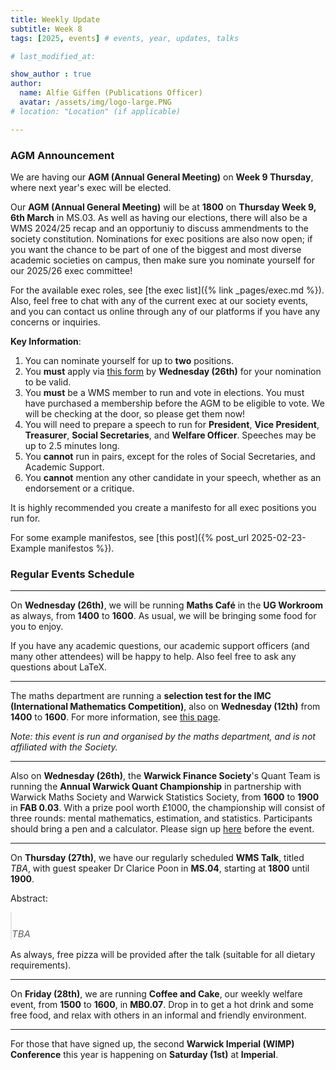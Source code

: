 ```yaml
---
title: Weekly Update
subtitle: Week 8
tags: [2025, events] # events, year, updates, talks

# last_modified_at: 

show_author : true
author:
  name: Alfie Giffen (Publications Officer)
  avatar: /assets/img/logo-large.PNG
# location: "Location" (if applicable)

---
```


### AGM Announcement
We are having our **AGM (Annual General Meeting)** on **Week 9 Thursday**, where next year's exec will be elected.

Our **AGM (Annual General Meeting)** will be at **1800** on **Thursday Week 9, 6th March** in MS.03. As well as having our elections, there will also be a WMS 2024/25 recap and an opportuniy to discuss ammendments to the society constitution. Nominations for exec positions are also now open; if you want the chance to be part of one of the biggest and most diverse academic societies on campus, then make sure you nominate yourself for our 2025/26 exec committee!

For the available exec roles, see [the exec list]({% link _pages/exec.md %}). Also, feel free to chat with any of the current exec at our society events, and you can contact us online through any of our platforms if you have any concerns or inquiries.

**Key Information**:

1. You can nominate yourself for up to **two** positions.
2. You **must** apply via [this form](https://forms.gle/LDTrdmum3YVd9ZM59) by **Wednesday (26th)** for your nomination to be valid.
3. You **must** be a WMS member to run and vote in elections. You must have purchased a membership before the AGM to be eligible to vote. We will be checking at the door, so please get them now!
4. You will need to prepare a speech to run for **President**, **Vice President**, **Treasurer**, **Social Secretaries**, and **Welfare Officer**. Speeches may be up to 2.5 minutes long.
5. You **cannot** run in pairs, except for the roles of Social Secretaries, and Academic Support.
6. You **cannot** mention any other candidate in your speech, whether as an endorsement or a critique.

It is highly recommended you create a manifesto for all exec positions you run for.

For some example manifestos, see [this post]({% post_url 2025-02-23-Example manifestos %}).

### Regular Events Schedule

---

On **Wednesday (26th)**, we will be running **Maths Café** in the **UG Workroom** as always, from **1400** to **1600**. As usual, we will be bringing some food for you to enjoy.

If you have any academic questions, our academic support officers (and many other attendees) will be happy to help. Also feel free to ask any questions about LaTeX.

---

The maths department are running a **selection test for the IMC (International Mathematics Competition)**, also on **Wednesday (12th)** from **1400** to **1600**. For more information, see [this page](https://warwick.ac.uk/fac/sci/maths/research/events/seminars/areas/imc/2024-25).

*Note: this event is run and organised by the maths department, and is not affiliated with the Society.*

---

Also on **Wednesday (26th)**, the **Warwick Finance Society**'s Quant Team is running the **Annual Warwick Quant Championship** in partnership with Warwick Maths Society and Warwick Statistics Society, from **1600** to **1900** in **FAB 0.03**. With a prize pool worth £1000, the championship will consist of three rounds: mental mathematics, estimation, and statistics. Participants should bring a pen and a calculator. Please sign up [here](https://forms.office.com/pages/responsepage.aspx?id=vc-6Ce9HZUSSZTVG8ur2vMP6s2jakEtDulwa_pWsmEJUQUFQRE9BQko5V0NUMElZT0pYRDM3WkE1UCQlQCN0PWcu&origin=lprLink&route=shorturl) before the event.

---

On **Thursday (27th)**, we have our regularly scheduled **WMS Talk**, titled *TBA*, with guest speaker Dr Clarice Poon in **MS.04**, starting at **1800** until **1900**.

<style>
blockquote {
    padding: 10px 20px 0 0;
    margin: 0 0 0 0;
    font-size: 15px;
}
</style>

Abstract:
> *TBA*

As always, free pizza will be provided after the talk (suitable for all dietary requirements).

---

On **Friday (28th)**, we are running **Coffee and Cake**, our weekly welfare event, from **1500** to **1600**, in **MB0.07**. Drop in to get a hot drink and some free food, and relax with others in an informal and friendly environment.

---

For those that have signed up, the second **Warwick Imperial (WIMP) Conference** this year is happening on **Saturday (1st)** at **Imperial**.

